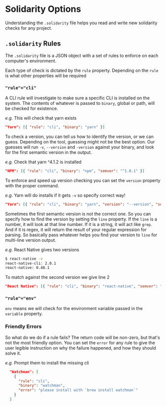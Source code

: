 # Solidarity Options
Understanding the `.solidarity` file helps you read and write new solidarity checks for any project.

## `.solidarity` Rules
The `.solidarity` file is a JSON object with a set of rules to enforce on each computer's environment.

Each type of check is dictated by the `rule` property.  Depending on the `rule` is what other properties will be required

### `"rule"="cli"`

A CLI rule will investigate to make sure a specific CLI is installed on the system.  The contents of whatever is passed to `binary`, global or path, will be checked for existence.

*e.g.* This will check that yarn exists
```json
"Yarn": [{ "rule": "cli", "binary": "yarn" }]
```

To check a version, you can tell us how to identify the version, or we can guess.  Depending on the tool, guessing might not be the best option.  Our guesses will run `-v`, `--version` and `-version` against your binary, and look for the first semantic version in the output.

*e.g.* Check that yarn ^4.1.2 is installed
```json
"NPM": [{ "rule": "cli", "binary": "npm", "semver": "^1.0.1" }]
```

To enforce and speed up version checking you can set the `version` property with the proper command.

*e.g.* Yarn will do installs if it gets `-v` so specify correct way!
```json
"Yarn": [{ "rule": "cli", "binary": "yarn", "version": "--version", "semver": "^0.27.5" }]
```

Sometimes the first semantic version is not the correct one.  So you can specify how to find the version by setting the `line` property.  If the `line` is a number, it will look at that line number.  If it is a string, it will act like `grep`.  And if it is regex, it will return the result of your regular expression for parsing.  So basically pass whatever helps you find your version to `line` for multi-line version output.

*e.g.* React Native gives two versions
```sh
$ react-native -v
react-native-cli: 2.0.1
react-native: 0.48.1
```
To match against the second version we give line 2
```json
"React Native": [{ "rule": "cli", "binary": "react-native", "semver": "^0.48.1", "line": 2 }]
```

### `"rule"="env"`
`env` means we will check for the environment variable passed in the `variable` property.

### Friendly Errors
So what do we do if a rule fails?  The return code will be non-zero, but that's not the most friendly option.  You can set the `error` for any rule to give the user legible instruction on why the failure happened, and how they should solve it.

*e.g.* Prompt them to install the missing cli
```json
  "Watchman": [
    {
      "rule": "cli",
      "binary": "watchman",
      "error": "please install with `brew install watchman`"
    }
  ]
```
